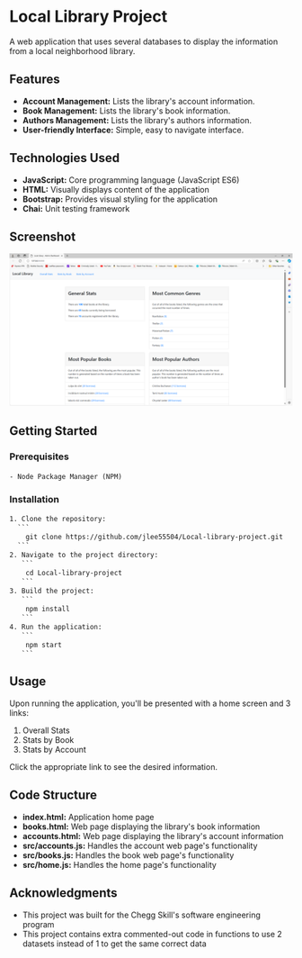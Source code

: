 # Local Library Project

A web application that uses several databases to display the information from a local neighborhood library.

## Features
  - **Account Management:** Lists the library's account information.
  - **Book Management:** Lists the library's book information.
  - **Authors Management:** Lists the library's authors information.
  - **User-friendly Interface:** Simple, easy to navigate interface.

## Technologies Used
  * **JavaScript:** Core programming language (JavaScript ES6)
  * **HTML:** Visually displays content of the application
  * **Bootstrap:** Provides visual styling for the application
  * **Chai:** Unit testing framework

## Screenshot

![Alt text](https://github.com/jlee55504/Local-library-project/blob/main/imgs/Local%20library%20project%20home%20screen%20image.png?raw=true  "Local library project home page")

## Getting Started

  ### Prerequisites
  
    - Node Package Manager (NPM)
  
  ### Installation

    1. Clone the repository:
      ```
        git clone https://github.com/jlee55504/Local-library-project.git
      ```
    2. Navigate to the project directory:
       ```
        cd Local-library-project
       ```
    3. Build the project:
       ```
        npm install
       ```
    4. Run the application:
       ```
        npm start
       ```

## Usage
Upon running the application, you'll be presented with a home screen and 3 links:
  1. Overall Stats
  2. Stats by Book
  3. Stats by Account

Click the appropriate link to see the desired information.

## Code Structure
  - **index.html:** Application home page
  - **books.html:** Web page displaying the library's book information
  - **accounts.html:** Web page displaying the library's account information
  - **src/accounts.js:** Handles the account web page's functionality
  - **src/books.js:** Handles the book web page's functionality
  - **src/home.js:** Handles the home page's functionality

## Acknowledgments
  - This project was built for the Chegg Skill's software engineering program
  - This project contains extra commented-out code in functions to use 2 datasets instead of 1 to get the same correct data
